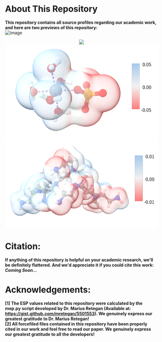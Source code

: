 # About This Repository
**This repository contains all source profiles regarding our academic work, and here are two previews of this repository:<br>**
![image](./figures/1.png)<br>
<div align=center>
<img src="./figures/2.png" width="700" /><br>
<img src="./figures/3.png" height="300" /><img src="./figures/4.png" height="300" /><br>
</div>

# Citation:
**If anything of this repository is helpful on your academic research, we'll be definitely flattered. And we'd appreciate it if you could cite this work:<br>**
***Coming Soon...***

# Acknowledgements:
**[1] The ESP values related to this repository were calculated by the mep.py script developed by Dr. Marius Retegan (Available at: https://gist.github.com/mretegan/5501553). We genuinely express our greatest gratitude to Dr. Marius Retegan!<br>**
**[2] All forcefiled files contained in this repository have been properly cited in our work and feel free to read our paper. We genuinely express our greatest gratitude to all the developers!<br>**
